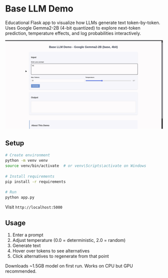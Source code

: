 # Base LLM Demo

Educational Flask app to visualize how LLMs generate text token-by-token. Uses Google Gemma2-2B (4-bit quantized) to explore next-token prediction, temperature effects, and log probabilities interactively.

![image](llm-demo.gif)

## Setup

```bash
# Create environment
python -m venv venv
source venv/bin/activate  # or venv\Scripts\activate on Windows

# Install requirements
pip install -r requirements

# Run
python app.py
```

Visit `http://localhost:5000`

## Usage

1. Enter a prompt
2. Adjust temperature (0.0 = deterministic, 2.0 = random)
3. Generate text
4. Hover over tokens to see alternatives
5. Click alternatives to regenerate from that point

Downloads ~1.5GB model on first run. Works on CPU but GPU recommended.